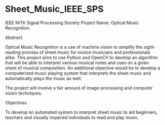 # Sheet_Music_IEEE_SPS
IEEE NITK Signal Processing Society
Project Name: Optical Music Recognition

Abstract

Optical Music Recognition is a use of machine vision to simplify the sight-reading process of sheet music for novice musicians and professionals alike. This project aims to use Python and OpenCV to develop an algorithm that will be able to interpret various musical notes and cues on a given sheet of musical composition. An additional objective would be to develop a computerized music playing system that interprets the sheet music and automatically plays the music as well.

The project will involve a fair amount of image processing and computer vision techniques.

Objectives

To develop an automated system to interpret sheet music to aid beginners, teachers and visually impaired individuals to read and play music.


